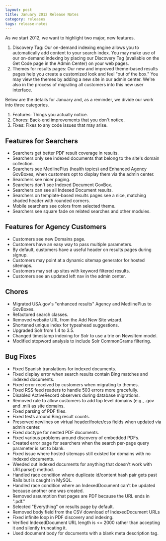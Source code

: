 ```yaml
---
layout: post
title: January 2012 Release Notes
category: releases
tags: release-notes
---
```


As we start 2012, we want to highlight two major, new features. 

1. Discovery Tag: Our on-demand indexing engine allows you to automatically add content to your search index. You may make use of our on-demand indexing by placing our Discovery Tag (available on the Get Code page in the Admin Center) on your web pages.
1. Themes for results pages: Our new and improved theme-based results pages help you create a customized look and feel "out of the box." You may view the themes by adding a new site in our admin center. We're also in the process of migrating all customers into this new user interface.

Below are the details for January and, as a reminder, we divide our work into three categories.

1. Features: Things you actually notice.
1. Chores: Back-end improvements that you don't notice.
1. Fixes: Fixes to any code issues that may arise.


## Features for Searchers

* Searchers get better PDF result coverage in results.
* Searchers only see indexed documents that belong to the site's domain collection.
* Searchers see MedlinePlus (health topics) and Enhanced Agency GovBoxes, when customers opt to display them via the admin center.
* Searchers see nicer paging.
* Searchers don't see Indexed Document GovBox.
* Searchers can see all Indexed Document results.
* Searchers on template-based results pages see a nice, matching shaded header with rounded corners.
* Mobile searchers see colors from selected theme.
* Searchers see square fade on related searches and other modules.

## Features for Agency Customers

* Customers see new Domains page.
* Customers have an easy way to pass multiple parameters.
* By default, customers have a useful header on results pages during signup.
* Customers may point at a dynamic sitemap generator for hosted sitemaps.
* Customers may set up sites with keyword filtered results.
* Customers see an updated left nav in the admin center.

## Chores

* Migrated USA.gov's  "enhanced results" Agency and MedlinePlus to GovBoxes.
* Refactored search classes.
* Removed website URL from the Add New Site wizard.
* Shortened unique index for typeahead suggestions.
* Upgraded Solr from 1.4 to 3.5.
* Changed timestamp indexing for Solr to use a trie on NewsItem model.
* Modified stopword analysis to include Solr CommonGrams filtering.

## Bug Fixes

* Fixed Spanish translations for indexed documents.
* Fixed display error when search results contain Bing matches and indexed documents.
* Fixed error received by customers when migrating to themes. 
* Fixed RSS feed readers to handle 503 errors more gracefully.
* Disabled ActiveRecord observers during database migrations.
* Removed rule to allow customers to add top level domains (e.g., .gov and .mil) as site domains.
* Fixed parsing of PDF files.
* Fixed tests around Bing result counts.
* Preserved newlines on virtual header/footer/css fields when updated via admin center.
* Fixed doctype for nested PDF documents.
* Fixed various problems around discovery of embedded PDFs.
* Created error page for searchers when the search per-page query parameter is set to blank.
* Fixed issue where hosted sitemaps still existed for domains with no indexed documents.
* Weeded out indexed documents for anything that doesn't work with URI.parse() method.
* Handled race condition where duplicate id/content hash pair gets past Rails but is caught in MySQL.
* Handled race condition where an IndexedDocument can't be updated because another one was created.
* Removed assumption that pages are PDF because the URL ends in ".pdf." 
* Selected "Everything" on results page by default.
* Removed body field from the CSV download of IndexedDocument URLs 
* Fixed infinite loop in PDF discovery and indexing.
* Verified IndexedDocument URL length is &lt;= 2000 rather than accepting it and silently truncating it.
* Used document body for documents with a blank meta description tag.